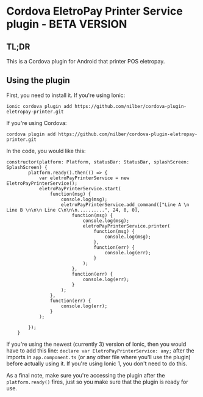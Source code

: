 # Cordova EletroPay Printer Service plugin - BETA VERSION

## TL;DR
This is a Cordova plugin for Android that printer POS eletropay.

## Using the plugin
First, you need to install it. If you're using Ionic:

`ionic cordova plugin add https://github.com/nilber/cordova-plugin-eletropay-printer.git`

If you're using Cordova:

`cordova plugin add https://github.com/nilber/cordova-plugin-eletropay-printer.git`

In the code, you would like this:

```
constructor(platform: Platform, statusBar: StatusBar, splashScreen: SplashScreen) {
        platform.ready().then(() => {
            var eletroPayPrinterService = new EletroPayPrinterService();
            eletroPayPrinterService.start(
                function(msg) {
                    console.log(msg);
                    eletroPayPrinterService.add_command(["Line A \n Line B \n\n\n Line C\n\n\n..........", 24, 0, 0],
                        function(msg) {
                            console.log(msg);
                            eletroPayPrinterService.printer(
                                function(msg) {
                                    console.log(msg);                                  
                                },
                                function(err) {
                                    console.log(err);
                                }
                            );
                        },
                        function(err) {
                            console.log(err);
                        }
                    );
                },
                function(err) {
                    console.log(err);
                }
            );

        });
    }
```

If you're using the newest (currently 3) version of Ionic, then you would have to add this line: `declare var EletroPayPrinterService: any;` after the imports in `app.component.ts` (or any other file where you'll use the plugin) before actually using it. If you're using Ionic 1, you don't need to do this.

As a final note, make sure you're accessing the plugin after the `platform.ready()` fires, just so you make sure that the plugin is ready for use.
